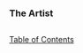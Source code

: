 ### The Artist
##
##
[Table of Contents](https://github.com/mycroftwilde/devil-steps-in-a-myth-system/tree/master/ref_guide)
